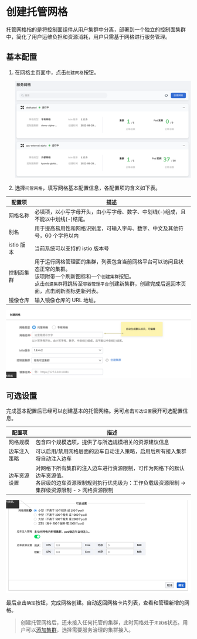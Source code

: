# 创建托管网格

托管网格指的是将控制面组件从用户集群中分离，部署到一个独立的控制面集群中，简化了用户运维负担和资源消耗，用户只需基于网格进行服务管理。

## 基本配置

1. 在网格主页面中，点击`创建网格`按钮。

    ![创建网格](../../images/servicemesh01.png)

2. 选择`托管网格`，填写网格基本配置信息，各配置项的含义如下表。

| 配置项           | 描述                                                         |
| ---------------- | ------------------------------------------------------------ |
| 网格名称         | 必填项，以小写字母开头，由小写字母、数字、中划线(-)组成，且不能以中划线(-)结尾。                        |
| 别名| 用于提高易用性和网格识别度，可输入字母、数字、中文及其他符号，60 个字符以内 |
| istio 版本        | 当前系统可以支持的 istio 版本号                            |
| 控制面集群       | 用于运行网格管理面的集群，列表包含当前网格平台可以访问且状态正常的集群。<br />该项附带一个刷新图标和一个`创建集群`按钮。<br />点击`创建集群`将跳转至`容器管理平台`创建新集群，创建完成后返回本页面，点击刷新图标更新列表。 |
| 镜像仓库         | 输入镜像仓库的 URL 地址。                             |

![基本配置](../../images/servicemesh02.png)

## 可选设置

完成基本配置后已经可以创建基本的托管网格。另可点击`可选设置`展开可选配置信息。

| 配置项       | 描述                                                         |
| ------------ | ------------------------------------------------------------ |
| 网格规模     | 包含四个规模选项，提供了与所选规模相关的资源建议信息         |
| 边车注入策略 | 可以启用/禁用网格层面的边车自动注入策略，启用后所有接入集群将自动注入边车 |
| 边车资源设置 | 对网格下所有集群的注入边车进行资源限制，可作为网格下的默认边车资源值。<br />各层级的边车资源限制规则执行优先级为：工作负载级资源限制 -> 集群级资源限制 - > 网格资源限制 |

![可选设置](../../images/servicemesh02-1.png)

最后点击`确定`按钮，完成网格创建。自动返回网格卡片列表，查看和管理新增的网格。

> 创建托管网格后，还未接入任何托管的集群，此时网格处于`未就绪`状态。用户可以[添加集群](../08ClusterManagement/README.md)，选择需要服务治理的集群接入。

